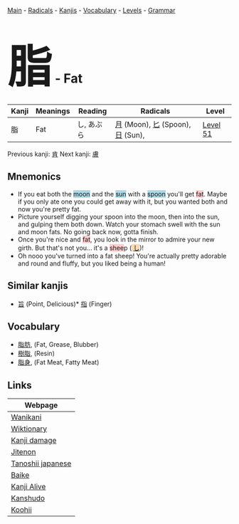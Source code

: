 <style> bigfont {font-size: 100px}</style>
[Main](../README.md) -
[Radicals](../radicals.md) -
[Kanjis](../kanjis.md) -
[Vocabulary](../vocabulary.md) -
[Levels](../levels.md) -
[Grammar](../grammar.md)
# <bigfont> 脂</bigfont> - Fat 

| Kanji | Meanings | Reading | Radicals | Level |
| --- | --- | --- | --- | --- |
| 脂 | Fat | し, あぶら | [月](../radicals/月.md) (Moon), [匕](../radicals/匕.md) (Spoon), [日](../radicals/日.md) (Sun),  | [Level 51](../levels/wk_level51.md) |

Previous kanji: [肯](肯.md) Next kanji: [膚](膚.md) 

## Mnemonics
 * If you eat both the <span style="background-color:#ADD8E6"> moon</span> and the <span style="background-color:#ADD8E6"> sun</span> with a <span style="background-color:#ADD8E6"> spoon</span> you'll get <span style="background-color:#ffcccb"> fat</span>. Maybe if you only ate one you could get away with it, but you wanted both and now you're pretty fat.
* Picture yourself digging your spoon into the moon, then into the sun, and gulping them both down. Watch your stomach swell with the sun and moon fats. No going back now, gotta finish.
* Once you're nice and <span style="background-color:#ffcccb"> fat</span>, you look in the mirror to admire your new girth. But that's not you... it's a <span style="background-color:#ffcccb"> shee</span>p (<span style="background-color:#fed8b1"> [し](https://jisho.org/search/し)</span>)!
* Oh nooo you've turned into a fat sheep! You're actually pretty adorable and round and fluffy, but you liked being a human!


## Similar kanjis
 * [旨](旨.md) (Point, Delicious)* [指](指.md) (Finger)


## Vocabulary
 * [脂肪](../vocabulary/脂.md), (Fat, Grease, Blubber)
* [樹脂](../vocabulary/脂.md), (Resin)
* [脂身](../vocabulary/脂.md), (Fat Meat, Fatty Meat)



## Links 

| Webpage |
| --- |
| [Wanikani          ](https://www.wanikani.com/kanji/脂) |
| [Wiktionary        ](https://en.wiktionary.org/wiki/脂) |
| [Kanji damage      ](http://www.kanjidamage.com/kanji/search?utf8=✓&q=脂) |
| [Jitenon           ](https://jitenon.com/kanji/脂) |
| [Tanoshii japanese ](https://www.tanoshiijapanese.com/dictionary/kanji.cfm?k=脂) |
| [Baike             ](https://baike.baidu.com/item/脂) |
| [Kanji Alive       ](https://app.kanjialive.com/脂) |
| [Kanshudo          ](https://www.kanshudo.com/searchmn?q=脂) |
| [Koohii            ](https://kanji.koohii.com/study/kanji/脂) |
